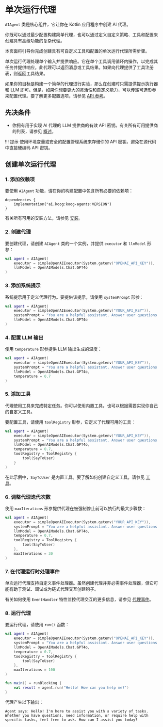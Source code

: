 # 单次运行代理

`AIAgent` 类是核心组件，它让你在 Kotlin 应用程序中创建 AI 代理。

你既可以通过最少配置构建简单代理，也可以通过定义自定义策略、工具和配置来创建具有高级功能的复杂代理。

本页面将引导你完成创建具有可自定义工具和配置的单次运行代理所需步骤。

单次运行代理处理单个输入并提供响应。它在单个工具调用循环内操作，以完成其任务并提供响应。此代理可以返回消息或工具结果。如果向代理提供了工具注册表，则返回工具结果。

如果你的目标是构建一个简单的代理进行实验，那么在创建时只需提供提示执行器和 LLM 即可。但是，如果你想要更大的灵活性和自定义能力，可以传递可选形参来配置代理。要了解更多配置选项，请参见 [API 参考](https://api.koog.ai/agents/agents-core/ai.koog.agents.core.agent/-a-i-agent/-a-i-agent.html)。

## 先决条件

- 你拥有用于实现 AI 代理的 LLM 提供商的有效 API 密钥。有关所有可用提供商的列表，请参见 [概述](index.md)。

!!! 提示
    使用环境变量或安全的配置管理系统来存储你的 API 密钥。避免在源代码中直接硬编码 API 密钥。

## 创建单次运行代理

### 1. 添加依赖项

要使用 `AIAgent` 功能，请在你的构建配置中包含所有必要的依赖项：

```
dependencies {
    implementation("ai.koog:koog-agents:VERSION")
}
```

有关所有可用的安装方法，请参见 [安装](index.md#installation)。

### 2. 创建代理 

要创建代理，请创建 `AIAgent` 类的一个实例，并提供 `executor` 和 `llmModel` 形参：

```kotlin
val agent = AIAgent(
    executor = simpleOpenAIExecutor(System.getenv("OPENAI_API_KEY")),
    llmModel = OpenAIModels.Chat.GPT4o
)
```

### 3. 添加系统提示

系统提示用于定义代理行为。要提供该提示，请使用 `systemPrompt` 形参：

```kotlin
val agent = AIAgent(
    executor = simpleOpenAIExecutor(System.getenv("YOUR_API_KEY")),
    systemPrompt = "You are a helpful assistant. Answer user questions concisely.",
    llmModel = OpenAIModels.Chat.GPT4o
)
```

### 4. 配置 LLM 输出

使用 `temperature` 形参提供 LLM 输出生成的温度：

```kotlin
val agent = AIAgent(
    executor = simpleOpenAIExecutor(System.getenv("YOUR_API_KEY")),
    systemPrompt = "You are a helpful assistant. Answer user questions concisely.",
    llmModel = OpenAIModels.Chat.GPT4o,
    temperature = 0.7
)
```

### 5. 添加工具

代理使用工具来完成特定任务。你可以使用内置工具，也可以根据需要实现你自己的自定义工具。

要配置工具，请使用 `toolRegistry` 形参，它定义了代理可用的工具：

```kotlin
val agent = AIAgent(
    executor = simpleOpenAIExecutor(System.getenv("YOUR_API_KEY")),
    systemPrompt = "You are a helpful assistant. Answer user questions concisely.",
    llmModel = OpenAIModels.Chat.GPT4o,
    temperature = 0.7,
    toolRegistry = ToolRegistry {
        tool(SayToUser)
    }
)
```
在此示例中，`SayToUser` 是内置工具。要了解如何创建自定义工具，请参见 [工具](tools-overview.md)。

### 6. 调整代理迭代次数

使用 `maxIterations` 形参提供代理在被强制停止前可以执行的最大步骤数：

```kotlin
val agent = AIAgent(
    executor = simpleOpenAIExecutor(System.getenv("YOUR_API_KEY")),
    systemPrompt = "You are a helpful assistant. Answer user questions concisely.",
    llmModel = OpenAIModels.Chat.GPT4o,
    temperature = 0.7,
    toolRegistry = ToolRegistry {
        tool(SayToUser)
    },
    maxIterations = 30
)
```

### 7. 在代理运行时处理事件

单次运行代理支持自定义事件处理器。虽然创建代理并非必需事件处理器，但它可能有助于测试、调试或为链式代理交互创建钩子。

有关如何使用 `EventHandler` 特性监控代理交互的更多信息，请参见 [代理事件](agent-events.md)。

### 8. 运行代理

要运行代理，请使用 `run()` 函数：

```kotlin
val agent = AIAgent(
    executor = simpleOpenAIExecutor(System.getenv("OPENAI_API_KEY")),
    systemPrompt = "You are a helpful assistant. Answer user questions concisely.",
    llmModel = OpenAIModels.Chat.GPT4o,
    temperature = 0.7,
    toolRegistry = ToolRegistry {
        tool(SayToUser)
    },
    maxIterations = 100
)

fun main() = runBlocking {
    val result = agent.run("Hello! How can you help me?")
}
```

代理产生以下输出：

```
Agent says: Hello! I'm here to assist you with a variety of tasks. Whether you have questions, need information, or require help with specific tasks, feel free to ask. How can I assist you today?
